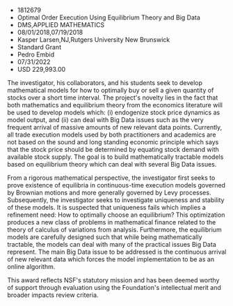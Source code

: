 
* 1812679
* Optimal Order Execution Using Equilibrium Theory and Big Data
* DMS,APPLIED MATHEMATICS
* 08/01/2018,07/19/2018
* Kasper Larsen,NJ,Rutgers University New Brunswick
* Standard Grant
* Pedro Embid
* 07/31/2022
* USD 229,993.00

The investigator, his collaborators, and his students seek to develop
mathematical models for how to optimally buy or sell a given quantity of stocks
over a short time interval. The project's novelty lies in the fact that both
mathematics and equilibrium theory from the economics literature will be used to
develop models which: (i) endogenize stock price dynamics as model output, and
(ii) can deal with Big Data issues such as the very frequent arrival of massive
amounts of new relevant data points. Currently, all trade execution models used
by both practitioners and academics are not based on the sound and long standing
economic principle which says that the stock price should be determined by
equating stock demand with available stock supply. The goal is to build
mathematically tractable models based on equilibrium theory which can deal with
several Big Data issues.

From a rigorous mathematical perspective, the investigator first seeks to prove
existence of equilibria in continuous-time execution models governed by Brownian
motions and more generally governed by Levy processes. Subsequently, the
investigator seeks to investigate uniqueness and stability of these models. It
is suspected that uniqueness fails which implies a refinement need: How to
optimally choose an equilibrium? This optimization produces a new class of
problems in mathematical finance related to the theory of calculus of variations
from analysis. Furthermore, the equilibrium models are carefully designed such
that while being mathematically tractable, the models can deal with many of the
practical issues Big Data represent. The main Big Data issue to be addressed is
the continuous arrival of new relevant data which forces the model
implementation to be as an online algorithm.

This award reflects NSF's statutory mission and has been deemed worthy of
support through evaluation using the Foundation's intellectual merit and broader
impacts review criteria.
